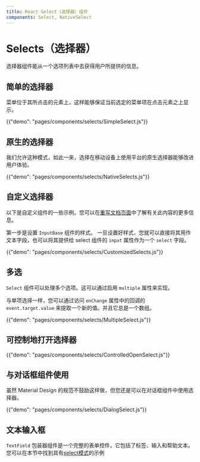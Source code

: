 ```yaml
---
title: React Select（选择器）组件
components: Select, NativeSelect
---
```


# Selects（选择器）

<p class="description">选择器组件能从一个选项列表中去获得用户所提供的信息。</p>

## 简单的选择器

菜单位于其所点击的元素上，这样能够保证当前选定的菜单项在点击元素之上显示。

{{"demo": "pages/components/selects/SimpleSelect.js"}}

## 原生的选择器

我们允许这种模式，如此一来，选择在移动设备上使用平台的原生选择器能够改进用户体验。

{{"demo": "pages/components/selects/NativeSelects.js"}}

## 自定义选择器

以下是自定义组件的一些示例。您可以在[重写文档页面](/customization/components/)中了解有关此内容的更多信息。

第一步是设置 `InputBase` 组件的样式。 一旦设置好样式，您就可以直接将其用作文本字段，也可以将其提供给 select 组件的 `input` 属性作为一个 `select` 字段。

{{"demo": "pages/components/selects/CustomizedSelects.js"}}

## 多选

`Select` 组件可以处理多个选项。这可以通过启用 `multiple` 属性来实现。

与单项选择一样，您可以通过访问 `onChange` 属性中的回调的 ` event.target.value ` 来提取一个新的值。并且它总是一个数组。

{{"demo": "pages/components/selects/MultipleSelect.js"}}

## 可控制地打开选择器

{{"demo": "pages/components/selects/ControlledOpenSelect.js"}}

## 与对话框组件使用

虽然 Material Design 的规范不鼓励这样做，但您还是可以在对话框组件中使用选择器。

{{"demo": "pages/components/selects/DialogSelect.js"}}

## 文本输入框

`TextField` 包装器组件是一个完整的表单控件，它包括了标签、输入和帮助文本。 您可以在本节中找到具有[select模式](/components/text-fields/#textfield)的示例
